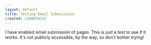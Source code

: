 ```yaml
---
layout: default
title: Testing Email Submissions
created: 1100059315
---
```


I have enabled email submission of pages.  This is just a test to see if
it works.  It's not publicly accessible, by the way, so don't bother trying!

